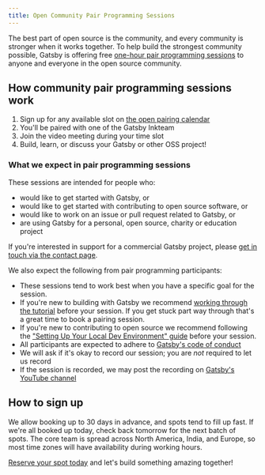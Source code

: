 ```yaml
---
title: Open Community Pair Programming Sessions
---
```


The best part of open source is the community, and every community is stronger when it works together. To help build the strongest community possible, Gatsby is offering free [one-hour pair programming sessions][cal] to anyone and everyone in the open source community.

## How community pair programming sessions work

1.  Sign up for any available slot on [the open pairing calendar][cal]
2.  You'll be paired with one of the Gatsby Inkteam
3.  Join the video meeting during your time slot
4.  Build, learn, or discuss your Gatsby or other OSS project!

### What we expect in pair programming sessions

These sessions are intended for people who:

- would like to get started with Gatsby, or
- would like to get started with contributing to open source software, or
- would like to work on an issue or pull request related to Gatsby, or
- are using Gatsby for a personal, open source, charity or education project

If you're interested in support for a commercial Gatsby project, please [get in touch via the contact page](https://www.gatsbyjs.com/contact-us/).

We also expect the following from pair programming participants:

- These sessions tend to work best when you have a specific goal for the session.
- If you're new to building with Gatsby we recommend [working through the tutorial](https://www.gatsbyjs.org/tutorial/) before your session. If you get stuck part way through that's a great time to book a pairing session.
- If you're new to contributing to open source we recommend following the ["Setting Up Your Local Dev Environment" guide](https://www.gatsbyjs.org/contributing/setting-up-your-local-dev-environment/) before your session.
- All participants are expected to adhere to [Gatsby's code of conduct](/contributing/code-of-conduct/)
- We will ask if it's okay to record our session; you are _not_ required to let us record
- If the session is recorded, we may post the recording on [Gatsby's YouTube channel](https://www.youtube.com/channel/UCjnp770qk7ujOq8Q9wiC82w)

## How to sign up

We allow booking up to 30 days in advance, and spots tend to fill up fast. If we're all booked up today, check back tomorrow for the next batch of spots. The core team is spread across North America, India, and Europe, so most time zones will have availability during working hours.

[Reserve your spot today][cal] and let's build something amazing together!

[cal]: https://calendly.com/gatsbyjs/pair-programming

